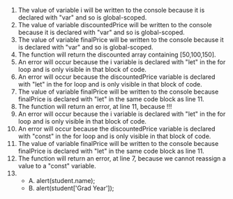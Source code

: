 1. The value of variable i will be written to the console because it is declared with "var" and so is global-scoped.
2. The value of variable discountedPrice will be written to the console because it is declared with "var" and so is global-scoped.
3. The value of variable finalPrice will be written to the console because it is declared with "var" and so is global-scoped.
4. The function will return the discounted array containing \[50,100,150\].  
5. An error will occur because the i variable is declared with "let" in the for loop and is only visible in that block of code.
6. An error will occur because the discountedPrice variable is declared with "let" in the for loop and is only visible in that block of code.
7. The value of variable finalPrice will be written to the console because finalPrice is declared with "let" in the same code block as line 11.
8. The function will return an error, at line 11, because !!!
9. An error will occur because the i variable is declared with "let" in the for loop and is only visible in that block of code.
10. An error will occur because the discountedPrice variable is declared with "const" in the for loop and is only visible in that block of code.
11. The value of variable finalPrice will be written to the console because finalPrice is declared with "let" in the same code block as line 11.
12. The function will return an error, at line 7, because we cannot reassign a value to a "const" variable.
13. 
    - A. alert(student.name);
    - B. alert(student\['Grad Year'\]);
